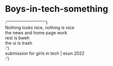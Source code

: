 # Boys-in-tech-something 
:''''''''''''''''''''''''''''''') <br>
Nothing looks nice, nothing is nice <br>
the news and home page work <br>
rest is bweh <br>
the ui is trash <br>
:') <br>
submission for girls in tech | exun 2022 <br>
:') 
